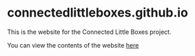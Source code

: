 # connectedlittleboxes.github.io
This is the website for the Connected Little Boxes project. 

You can view the contents of the website [here](https://www.connectedlittleboxes.com)
